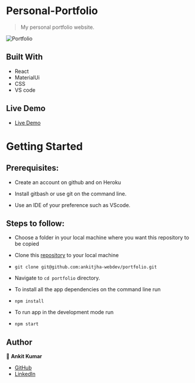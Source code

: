 # Personal-Portfolio
> My personal portfolio website.

![Portfolio](https://github.com/ankitjha-webdev/portfolio/blob/main/demo.gif)

## Built With

- React
- MaterialUi
- CSS
- VS code

## Live Demo

- [Live Demo](https://ankitkumarjha.herokuapp.com/)


# Getting Started
## Prerequisites:


- Create an account on github and on Heroku

- Install gitbash or use git on the command line.

- Use an IDE of your preference such as VScode.

## Steps to follow:

- Choose a folder in your local machine where you want this repository to be copied

- Clone this [repository](https://github.com/ankitjha-webdev/portfolio.git) to your local machine 
- ```
  git clone git@github.com:ankitjha-webdev/portfolio.git
  ```

- Navigate to `cd portfolio`  directory.

- To install all the app dependencies on the command line run
- ```
  npm install
  ``` 
- To run app in the development mode run 
- ```
  npm start
  ```


## Author

:man: **Ankit Kumar**

- [GitHub](https://github.com/ankitjha-webdev)
- [LinkedIn](https://www.linkedin.com/in/ankitkumarcse/)
